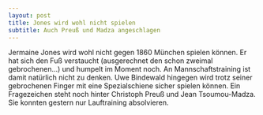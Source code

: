 ```yaml
---
layout: post
title: Jones wird wohl nicht spielen
subtitle: Auch Preuß und Madza angeschlagen
---
```


Jermaine Jones wird wohl nicht gegen 1860 München spielen können. Er hat sich den Fuß verstaucht (ausgerechnet den schon zweimal gebrochenen...) und humpelt im Moment noch. An Mannschaftstraining ist damit natürlich nicht zu denken. Uwe Bindewald hingegen wird trotz seiner gebrochenen Finger mit eine Spezialschiene sicher spielen können. Ein Fragezeichen steht noch hinter Christoph Preuß und Jean Tsoumou-Madza. Sie konnten gestern nur Lauftraining absolvieren.


